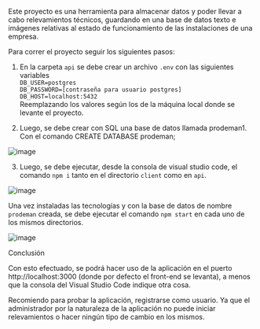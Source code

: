 Este proyecto es una herramienta para almacenar datos y poder llevar a cabo relevamientos técnicos, guardando en una base de datos texto e imágenes relativas al estado de funcionamiento de las instalaciones de una empresa.

Para correr el proyecto seguir los siguientes pasos:

1. En la carpeta `api` se debe crear un archivo `.env` con las siguientes variables <br/>
`DB_USER=postgres` <br/>
`DB_PASSWORD=[contraseña para usuario postgres]` <br/>
`DB_HOST=localhost:5432` <br/>
Reemplazando los valores según los de la máquina local donde se levante el proyecto. 

2. Luego, se debe crear con SQL una base de datos llamada prodeman1.
Con el comando 
CREATE DATABASE prodeman;

![image](https://user-images.githubusercontent.com/94709834/208843298-ab47f00b-0ab6-497c-9e0c-d64b890a05ad.png)

3. Luego, se debe ejecutar, desde la consola de visual studio code, el comando `npm i` tanto en el directorio `client` como en `api`. 

![image](https://user-images.githubusercontent.com/94709834/208842914-07ab6386-86c4-4c50-99f8-ea5de30f551d.png)

Una vez instaladas las tecnologías y con la base de datos de nombre `prodeman` creada, se debe ejecutar el comando `npm start` en cada uno de los mismos directorios. 

![image](https://user-images.githubusercontent.com/94709834/208842982-7160aac4-b9f7-49cb-b2db-be4c51228c69.png)

Conclusión

Con esto efectuado, se podrá hacer uso de la aplicación en el puerto http://localhost:3000 (donde por defecto el front-end se levanta), a menos que la consola del Visual Studio Code indique otra cosa. 

Recomiendo para probar la aplicación, registrarse como usuario. Ya que el administrador por la naturaleza de la aplicación no puede iniciar relevamientos o hacer ningún tipo de cambio en los mismos.

